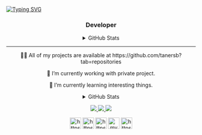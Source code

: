 [![Typing SVG](https://readme-typing-svg.herokuapp.com?center=true&vCenter=true&width=1000&lines=Hi%F0%9F%91%8B%2C+I'm+tanersb)](https://github.com/tanersb)
<h3 align="center">Developer</h3>



<details>
  <summary align="center">GitHub Stats</summary>
  <p align="center"><img src="https://komarev.com/ghpvc/?username=tanersb&label=Profile%20views&color=0e75b6&style=flat" alt="tanersb" /></p>

  <p align="center">&nbsp;<img src="https://github-profile-trophy.vercel.app/?username=tanersb&row=2&column=4&no-frame=true&margin-w=7&margin-h=7" alt="tanersb" /></p>

</details>






 ---
 

 
 <p align="center">👨‍💻 All of my projects are available at https://github.com/tanersb?tab=repositories </p>
 <p align="center">🔭 I’m currently working with private project.</p>
 <p align="center">🌱 I’m currently learning interesting things.</p>



 
<details>
  <summary align="center">GitHub Stats</summary>
  <p align="center"><img src="https://github-readme-stats.vercel.app/api/top-langs/?username=tanersb&layout=compact&hide_border=true&theme=tokyonight" alt="tanersb" /></p>

  <p align="center">&nbsp;<img src="https://github-readme-stats.vercel.app/api?username=tanersb&show_icons=true&locale=en&hide_border=true&theme=tokyonight" alt="tanersb" /></p>

  <p align="center"><img src="https://github-readme-streak-stats.herokuapp.com/?user=tanersb&hide_border=true&theme=tokyonight" alt="tanersb" /></p>
</details>
 
 





<p align="center">
  <a href="http://twitter.com/tanersb">
    <img src="https://img.shields.io/twitter/follow/tanersb?label=Twitter&logo=twitter&style=for-the-badge&color=blue" />
  </a>
  <a href="https://discord.com/invite/">
    <img src="https://img.shields.io/discord/398209911747641344?logo=discord&style=for-the-badge&color=blue" />
  </a>
  <a href="http://youtube.com/">
    <img src="https://img.shields.io/youtube/channel/subscribers/UC5mnBodB73bR88fLXHSfzYA?style=for-the-badge&logo=youtube&label=Youtube&color=blue" />
  </a>
</p>



 
 
<p align="center">
	<a href="https://www.instagram.com/tanersb" target="_blank" title="Instagram"><img align="center" src="https://cdn.jsdelivr.net/npm/simple-icons@3.0.1/icons/instagram.svg" alt="https://www.instagram.com/tanersb" height="30" width="30" /></a>
	<a href="https://t.me/ahakay" target="_blank" title="Telegram"><img align="center" src="https://cdn.jsdelivr.net/npm/simple-icons@3.0.1/icons/telegram.svg" alt="https://t.me/ahakay" height="30" width="30" /></a>
	<a href="https://twitter.com/tanersb" target="_blank" title="Twitter"><img align="center" src="https://cdn.jsdelivr.net/npm/simple-icons@3.0.1/icons/twitter.svg" alt="https://twitter.com/tanersb" height="30" width="30" /></a>
		<a href="mailto:mymail@gmail.com" target="_blank" title="Mail"><img align="center" src="https://cdn.jsdelivr.net/npm/simple-icons@3.0.1/icons/gmail.svg" alt="mymail@gmail.com" height="30" width="30" /></a>
		<a href="https://www.linkedin.com/in/myprofile/" target="_blank" title="LinkedIn"><img align="center" src="https://cdn.jsdelivr.net/npm/simple-icons@3.0.1/icons/linkedin.svg" alt="https://www.linkedin.com/in/myprofile/" height="30" width="30" /></a>
</p>
